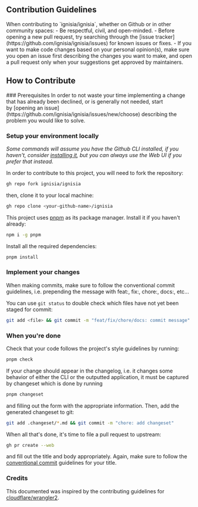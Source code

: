 <h2 id="table">Contribution Guidelines</h2>
When contributing to `ignisia/ignisia`, whether on Github or in other community spaces:
- Be respectful, civil, and open-minded.
- Before opening a new pull request, try searching through the [issue tracker](https://github.com/ignisia/ignisia/issues) for known issues or fixes.
- If you want to make code changes based on your personal opinion(s), make sure you open an issue first describing the changes you want to make, and open a pull request only when your suggestions get approved by maintainers.

<h2 id="contribute">How to Contribute</h2>
### Prerequisites
In order to not waste your time implementing a change that has already been declined, or is generally not needed, start by [opening an issue](https://github.com/ignisia/ignisia/issues/new/choose) describing the problem you would like to solve.

### Setup your environment locally

_Some commands will assume you have the Github CLI installed, if you haven't, consider [installing it](https://github.com/cli/cli#installation), but you can always use the Web UI if you prefer that instead._

In order to contribute to this project, you will need to fork the repository:

```bash
gh repo fork ignisia/ignisia
```

then, clone it to your local machine:

```bash
gh repo clone <your-github-name>/ignisia
```

This project uses [pnpm](https://pnpm.io/) as its package manager. Install it if you haven't already:

```bash
npm i -g pnpm
```

Install all the required dependencies:

```bash
pnpm install
```

### Implement your changes

When making commits, make sure to follow the conventional commit guidelines, i.e. prepending the message with feat:, fix:, chore:, docs:, etc...

You can use `git status` to double check which files have not yet been staged for commit:

```bash
git add <file> && git commit -m "feat/fix/chore/docs: commit message"
```

### When you're done

Check that your code follows the project's style guidelines by running:

```bash
pnpm check
```

If your change should appear in the changelog, i.e. it changes some behavior of either the CLI or the outputted application, it must be captured by changeset which is done by running

```bash
pnpm changeset
```

and filling out the form with the appropriate information. Then, add the generated changeset to git:

```bash
git add .changeset/*.md && git commit -m "chore: add changeset"
```

When all that's done, it's time to file a pull request to upstream:

```bash
gh pr create --web
```

and fill out the title and body appropriately. Again, make sure to follow the [conventional commit](https://www.conventionalcommits.org/en/v1.0.0/) guidelines for your title.

### Credits

This documented was inspired by the contributing guidelines for [cloudflare/wrangler2](https://github.com/cloudflare/wrangler2/blob/main/CONTRIBUTING.md).

